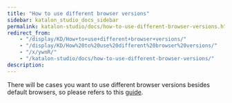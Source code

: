 ```yaml
---
title: "How to use different browser versions" 
sidebar: katalon_studio_docs_sidebar
permalink: katalon-studio/docs/how-to-use-different-browser-versions.html 
redirect_from:
    - "/display/KD/How+to+use+different+browser+versions/"
    - "/display/KD/How%20to%20use%20different%20browser%20versions/"
    - "/x/ywnR/"
    - "/katalon-studio/docs/how-to-use-different-browser-versions/"
description: 
---
```

There will be cases you want to use different browser versions besides default browsers, so please refers to this [guide](/display/KD/Troubleshooting+web+automated+testing#Troubleshootingwebautomatedtesting-Usedifferentbrowserversions).